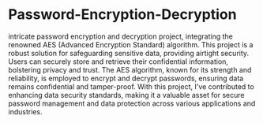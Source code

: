 # Password-Encryption-Decryption

 intricate password encryption and decryption project, integrating the renowned AES (Advanced Encryption Standard) algorithm. This project is a robust solution for safeguarding sensitive data, providing airtight security. Users can securely store and retrieve their confidential information, bolstering privacy and trust. The AES algorithm, known for its strength and reliability, is employed to encrypt and decrypt passwords, ensuring data remains confidential and tamper-proof. With this project, I've contributed to enhancing data security standards, making it a valuable asset for secure password management and data protection across various applications and industries.
